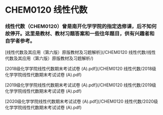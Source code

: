 # CHEM0120 线性代数

### 线性代数（CHEM0120）曾是南开化学学院的指定选修课，后不知何故停开。这里是教材、教材习题答案和一些往年题目，供有兴趣者和自学者参考。

[线性代数及其应用（第六版）原版教材及习题解析](/CHEM0120 线性代数/线性代数及其应用（第六版）原版教材及习题解析/)

[2018级化学学院线性代数期末考试试卷 (A).pdf](/CHEM0120 线性代数/2018级化学学院线性代数期末考试试卷 (A).pdf)

[2019级化学学院线性代数期末考试试卷 (A).pdf](/CHEM0120 线性代数/2019级化学学院线性代数期末考试试卷 (A).pdf)

[2020级化学学院线性代数期末考试试卷 (A).pdf](/CHEM0120 线性代数/2020级化学学院线性代数期末考试试卷 (A).pdf)
